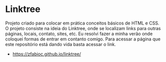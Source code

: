 # Linktree

Projeto criado para colocar em prática conceitos básicos de HTML e CSS. O projeto consiste na ideia do Linktree, onde se localizam links para outras páginas, locais, 
contato, sites, etc. Eu resolvi fazer a minha verão onde coloquei formas de entrar em contanto comigo. Para acessar a página que este repositório está dando vida basta
acessar o link. 

- https://zfabioc.github.io/linktree/
